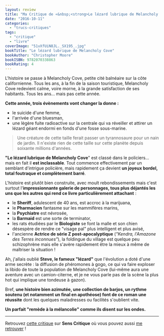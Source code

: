 ```yaml
---
layout: review
title: "Ma Critique de «&nbsp;<strong>Le lézard lubrique de Melancholy Cove</strong>&nbsp;» de <em>Christopher Moore</em>"
date: "2016-10-11"
categories: 
  - "trucs-critiques"
tags: 
  - "critique"
  - "livre"
coverImage: "51vXfUiN8JL._SX195_.jpg"
bookTitle: "Le lézard lubrique de Melancholy Cove"
bookAuthor: "Christopher Moore"
bookISBN: 9782070338863  
bookRating: 4
---
```


L'histoire se passe à Melancholy Cove, petite cité balnéaire sur la côte californienne. Tous les ans, à la fin de la saison touristique, Melancholy Cove redevient calme, voire morne, à la grande satisfaction de ses habitants. Tous les ans... mais pas cette année.

**Cette année, trois évènements vont changer la donne :**

- le suicide d'une femme,
- l'arrivée d'une bluesman,
- une lègère fuite radioactive sur la centrale qui va réveiller et attirer un lézard géant endormi en fonds d'une fosse sous-marine.

<blockquote class="citation">Une créature de cette taille ferait passer un tyrannosaure pour un nain de jardin. Il n'existe rien de cette taille sur cette planète depuis soixante millions d'années.</blockquote>

**"Le lézard lubrique de Melancholy Cove**" est classé dans le policiers... mais en fait il **est inclassable**. Tout commence effectivement par un semblant d'intrigue policière, mais rapidement ça devient **un joyeux bordel, total foutraque et complètement barré**.

L'histoire est plutôt bien construite, avec moult rebondissements mais c'est surtout l'**impressionnante galerie de personnages, tous plus déjantés les uns que les autres qui rend ce livre particulièrement attachant** :

- le **Sheriff**, adulescent de 40 ans, est accroc à la marijuana,
- le **Pharmacien** fantasme sur les mammifères marins,
- la **Psychiatre** est névrosée,
- la **Barmaid** est une sorte de terminator,
- les rats étudiées par le **Biologiste** se font la malle et son chien désespère de rendre ce "visage pal" plus intelligent et plus avisé,
- l'ancienne **Actrice de série Z post-apocalyptique** (_"Kendra, l'Amazone des Terres inconnues"_), la foldingue du village est quelque peu schizophrène mais elle s'avère rapidement être la mieux à même de maîtriser la situation !

Ah, j'allais oublié **Steve, le fameux "lézard"** que l'évolution a doté d'une arme secrète : la diffusion de phéromones à gogo, ce qui va faire exploser la libido de toute la population de Melancholy Cove (lui-même aura une aventure avec un camion-citerne, et je ne vous parle pas de la scène la plus hot qui implique une tondeuse à gazon).

Bref, **une histoire bien azimutée, une collection de barjos, un rythme soutenu (et notamment un final en apothéose) font de ce roman une réussite** dont les quelques maladresses ou facilités s'oublient vite.

**Un parfait "remède à la mélancolie" comme ils disent sur les ondes.**

* * *

Retrouvez [cette critique](http://www.senscritique.com/livre/Le_lezard_lubrique_de_Melancholy_Cove/critique/107096646) sur **Sens Critique** où vous pouvez aussi [me retrouver](http://www.senscritique.com/Arnaud_Malon) !
